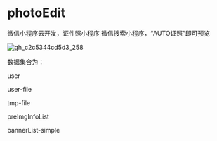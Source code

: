 # photoEdit
微信小程序云开发，证件照小程序
微信搜索小程序，“AUTO证照”即可预览


![gh_c2c5344cd5d3_258](https://user-images.githubusercontent.com/29347995/147029972-4a52d2a6-85a2-4950-8a10-dc33360df087.jpg)


数据集合为：

user

user-file

tmp-file

preImgInfoList

bannerList-simple

